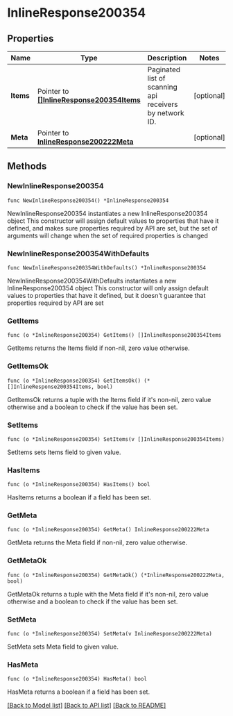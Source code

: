 # InlineResponse200354

## Properties

Name | Type | Description | Notes
------------ | ------------- | ------------- | -------------
**Items** | Pointer to [**[]InlineResponse200354Items**](InlineResponse200354Items.md) | Paginated list of scanning api receivers by network ID. | [optional] 
**Meta** | Pointer to [**InlineResponse200222Meta**](InlineResponse200222Meta.md) |  | [optional] 

## Methods

### NewInlineResponse200354

`func NewInlineResponse200354() *InlineResponse200354`

NewInlineResponse200354 instantiates a new InlineResponse200354 object
This constructor will assign default values to properties that have it defined,
and makes sure properties required by API are set, but the set of arguments
will change when the set of required properties is changed

### NewInlineResponse200354WithDefaults

`func NewInlineResponse200354WithDefaults() *InlineResponse200354`

NewInlineResponse200354WithDefaults instantiates a new InlineResponse200354 object
This constructor will only assign default values to properties that have it defined,
but it doesn't guarantee that properties required by API are set

### GetItems

`func (o *InlineResponse200354) GetItems() []InlineResponse200354Items`

GetItems returns the Items field if non-nil, zero value otherwise.

### GetItemsOk

`func (o *InlineResponse200354) GetItemsOk() (*[]InlineResponse200354Items, bool)`

GetItemsOk returns a tuple with the Items field if it's non-nil, zero value otherwise
and a boolean to check if the value has been set.

### SetItems

`func (o *InlineResponse200354) SetItems(v []InlineResponse200354Items)`

SetItems sets Items field to given value.

### HasItems

`func (o *InlineResponse200354) HasItems() bool`

HasItems returns a boolean if a field has been set.

### GetMeta

`func (o *InlineResponse200354) GetMeta() InlineResponse200222Meta`

GetMeta returns the Meta field if non-nil, zero value otherwise.

### GetMetaOk

`func (o *InlineResponse200354) GetMetaOk() (*InlineResponse200222Meta, bool)`

GetMetaOk returns a tuple with the Meta field if it's non-nil, zero value otherwise
and a boolean to check if the value has been set.

### SetMeta

`func (o *InlineResponse200354) SetMeta(v InlineResponse200222Meta)`

SetMeta sets Meta field to given value.

### HasMeta

`func (o *InlineResponse200354) HasMeta() bool`

HasMeta returns a boolean if a field has been set.


[[Back to Model list]](../README.md#documentation-for-models) [[Back to API list]](../README.md#documentation-for-api-endpoints) [[Back to README]](../README.md)


